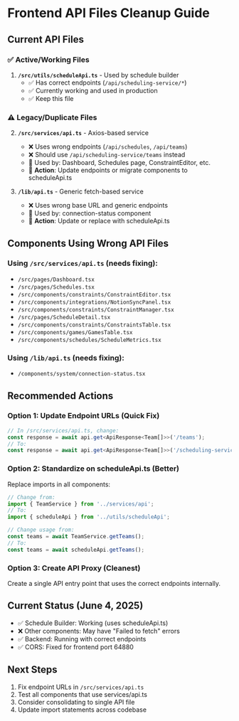 # Frontend API Files Cleanup Guide

## Current API Files

### ✅ Active/Working Files
1. **`/src/utils/scheduleApi.ts`** - Used by schedule builder
   - ✅ Has correct endpoints (`/api/scheduling-service/*`)
   - ✅ Currently working and used in production
   - ✅ Keep this file

### ⚠️ Legacy/Duplicate Files  
2. **`/src/services/api.ts`** - Axios-based service
   - ❌ Uses wrong endpoints (`/api/schedules`, `/api/teams`)
   - ❌ Should use `/api/scheduling-service/teams` instead
   - 🔧 Used by: Dashboard, Schedules page, ConstraintEditor, etc.
   - 🎯 **Action**: Update endpoints or migrate components to scheduleApi.ts

3. **`/lib/api.ts`** - Generic fetch-based service
   - ❌ Uses wrong base URL and generic endpoints
   - 🔧 Used by: connection-status component
   - 🎯 **Action**: Update or replace with scheduleApi.ts

## Components Using Wrong API Files

### Using `/src/services/api.ts` (needs fixing):
- `/src/pages/Dashboard.tsx`
- `/src/pages/Schedules.tsx` 
- `/src/components/constraints/ConstraintEditor.tsx`
- `/src/components/integrations/NotionSyncPanel.tsx`
- `/src/components/constraints/ConstraintManager.tsx`
- `/src/pages/ScheduleDetail.tsx`
- `/src/components/constraints/ConstraintsTable.tsx`
- `/src/components/games/GamesTable.tsx`
- `/src/components/schedules/ScheduleMetrics.tsx`

### Using `/lib/api.ts` (needs fixing):
- `/components/system/connection-status.tsx`

## Recommended Actions

### Option 1: Update Endpoint URLs (Quick Fix)
```typescript
// In /src/services/api.ts, change:
const response = await api.get<ApiResponse<Team[]>>('/teams');
// To:
const response = await api.get<ApiResponse<Team[]>>('/scheduling-service/teams');
```

### Option 2: Standardize on scheduleApi.ts (Better)
Replace imports in all components:
```typescript
// Change from:
import { TeamService } from '../services/api';
// To:
import { scheduleApi } from '../utils/scheduleApi';

// Change usage from:
const teams = await TeamService.getTeams();
// To:  
const teams = await scheduleApi.getTeams();
```

### Option 3: Create API Proxy (Cleanest)
Create a single API entry point that uses the correct endpoints internally.

## Current Status (June 4, 2025)
- ✅ Schedule Builder: Working (uses scheduleApi.ts)
- ❌ Other components: May have "Failed to fetch" errors
- ✅ Backend: Running with correct endpoints
- ✅ CORS: Fixed for frontend port 64880

## Next Steps
1. Fix endpoint URLs in `/src/services/api.ts`
2. Test all components that use services/api.ts
3. Consider consolidating to single API file
4. Update import statements across codebase